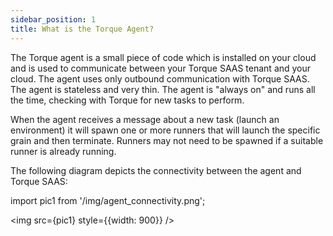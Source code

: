 ```yaml
---
sidebar_position: 1
title: What is the Torque Agent? 
---
```


The Torque agent is a small piece of code which is installed on your cloud and is used to communicate between your Torque SAAS tenant and your cloud.
The agent uses only outbound communication with Torque SAAS. The agent is stateless and very thin.
The agent is "always on" and runs all the time, checking with Torque for new tasks to perform.

When the agent receives a message about a new task (launch an environment) it will spawn one or more runners that will launch the specific grain and then terminate. Runners may not need to be spawned if a suitable runner is already running.

The following diagram depicts the connectivity between the agent and Torque SAAS:

import pic1 from '/img/agent_connectivity.png';

<img src={pic1} style={{width: 900}} />